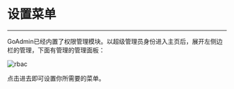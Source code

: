 # 设置菜单
---

GoAdmin已经内置了权限管理模块。以超级管理员身份进入主页后，展开左侧边栏的管理，下面有管理的管理面板：

![rbac](http://quick.go-admin.cn/docs/menus.png)

点击进去即可设置你所需要的菜单。